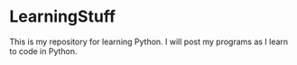# LearningStuff
This is my repository for learning Python.
I will post my programs as I learn to code in Python.
